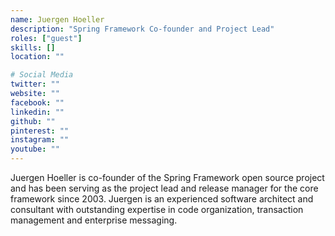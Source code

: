 ```yaml
---
name: Juergen Hoeller
description: "Spring Framework Co-founder and Project Lead"
roles: ["guest"]
skills: []
location: ""

# Social Media
twitter: ""
website: ""
facebook: ""
linkedin: ""
github: ""
pinterest: ""
instagram: ""
youtube: ""
---
```


Juergen Hoeller is co-founder of the Spring Framework open source project and has been serving as the project lead and release manager for the core framework since 2003. Juergen is an experienced software architect and consultant with outstanding expertise in code organization, transaction management and enterprise messaging.